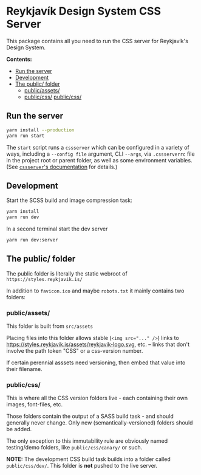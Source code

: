 # Reykjavík Design System CSS Server

This package contains all you need to run the CSS server for Reykjavík's
Design System.

**Contents:**

- [Run the server](#run-the-server)
- [Development](#development)
- [The public/ folder](#the-public-folder)
	- [public/assets/](#publicassets)
	- [public/css/](#publiccss)
  [public/css/](#publiccss)

## Run the server

```sh
yarn install --production
yarn run start
```

The `start` script runs a `cssserver` which can be configured in a variety of
ways, including a `--config file` argument, CLI `--args`, via `.cssserverrc`
file in the project root or parent folder, as well as some environment
variables. (See [`cssserver`'s documentation](https://youtu.be/dQw4w9WgXcQ)
for details.)

## Development

Start the SCSS build and image compression task:

```sh
yarn install
yarn run dev
```

In a second terminal start the dev server

```sh
yarn run dev:server
```

## The public/ folder

The public folder is literally the static webroot of
`https://styles.reykjavik.is/`

In addition to `favicon.ico` and maybe `robots.txt` it mainly contains two
folders:

### public/assets/

This folder is built from `src/assets`

Placing files into this folder allows stable (`<img src="..." />`) links to
https://styles.reykjavik.is/assets/reykjavik-logo.svg, etc. – links that don't
involve the path token "CSS" or a css-version number.

If certain perennial asssets need versioning, then embed that value into their
filename.

### public/css/

This is where all the CSS version folders live - each containing their own
images, font-files, etc.

Those folders contain the output of a SASS build task - and should generally
never change. Only new (semantically-versioned) folders should be added.

The only exception to this immutability rule are obviously named testing/demo
folders, like `public/css/canary/` or such.

**NOTE:** The development CSS build task builds into a folder called
`public/css/dev/`. This folder is **not** pushed to the live server.
